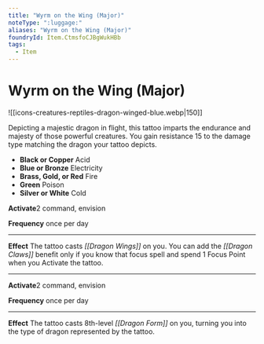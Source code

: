 ```yaml
---
title: "Wyrm on the Wing (Major)"
noteType: ":luggage:"
aliases: "Wyrm on the Wing (Major)"
foundryId: Item.CtmsfoCJBgWukHBb
tags:
  - Item
---
```


# Wyrm on the Wing (Major)
![[icons-creatures-reptiles-dragon-winged-blue.webp|150]]

Depicting a majestic dragon in flight, this tattoo imparts the endurance and majesty of those powerful creatures. You gain resistance 15 to the damage type matching the dragon your tattoo depicts.

*   **Black or Copper** Acid
*   **Blue or Bronze** Electricity
*   **Brass, Gold, or Red** Fire
*   **Green** Poison
*   **Silver or White** Cold

**Activate**2 command, envision

**Frequency** once per day

* * *

**Effect** The tattoo casts _[[Dragon Wings]]_ on you. You can add the _[[Dragon Claws]]_ benefit only if you know that focus spell and spend 1 Focus Point when you Activate the tattoo.

* * *

**Activate**2 command, envision

**Frequency** once per day

* * *

**Effect** The tattoo casts 8th-level _[[Dragon Form]]_ on you, turning you into the type of dragon represented by the tattoo.
